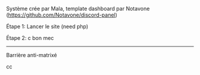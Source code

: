 Système crée par Mala, template dashboard par Notavone (https://github.com/Notavone/discord-panel)

Étape 1:
Lancer le site (need php)

Étape 2:
c bon mec

--------------------------------------------------------

Barrière anti-matrixé

cc
